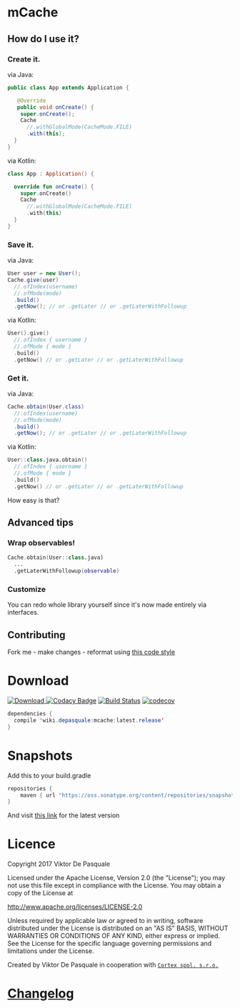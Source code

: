 # mCache

## How do I use it?

### Create it.

via Java:
```java
public class App extends Application {

   @Override
   public void onCreate() {
    super.onCreate();
    Cache
      //.withGlobalMode(CacheMode.FILE)
      .with(this);
  }
}
```
via Kotlin:
```kotlin
class App : Application() {

  override fun onCreate() {
    super.onCreate()
    Cache
      //.withGlobalMode(CacheMode.FILE)
      .with(this)
  }
}
```

### Save it.

via Java:
```java
User user = new User();
Cache.give(user)
  //.ofIndex(username)
  //.ofMode(mode)
  .build()
  .getNow(); // or .getLater // or .getLaterWithFollowup
```
via Kotlin:
```kotlin
User().give()
  //.ofIndex { username }
  //.ofMode { mode }
  .build()
  .getNow() // or .getLater // or .getLaterWithFollowup
```

### Get it.

via Java:
```java
Cache.obtain(User.class)
  //.ofIndex(username)
  //.ofMode(mode)
  .build()
  .getNow(); // or .getLater // or .getLaterWithFollowup
```
via Kotlin:
```kotlin
User::class.java.obtain()
  //.ofIndex { username }
  //.ofMode { mode }
  .build()
  .getNow() // or .getLater // or .getLaterWithFollowup
```

How easy is that?

## Advanced tips

### Wrap observables!

```kotlin
Cache.obtain(User::class.java)
  ...
  .getLaterWithFollowup(observable)
```

### Customize

You can redo whole library yourself since it's now made entirely via interfaces.

## Contributing

Fork me - make changes - reformat using [this code style](https://github.com/diareuse/contributing/blob/master/ImprovedGoogleStyle.xml)

# Download

[ ![Download](https://api.bintray.com/packages/diareuse/libs/mcache/images/download.svg) ](https://bintray.com/diareuse/libs/mcache/_latestVersion)
[![Codacy Badge](https://api.codacy.com/project/badge/Grade/7da687a708864da88736611c1433f3e0)](https://www.codacy.com/app/diareuse/mCache?utm_source=github.com&utm_medium=referral&utm_content=diareuse/mCache&utm_campaign=badger)
[![Build Status](https://travis-ci.org/diareuse/mCache.svg?branch=master)](https://travis-ci.org/diareuse/mCache)
[![codecov](https://codecov.io/gh/diareuse/mCache/branch/master/graph/badge.svg)](https://codecov.io/gh/diareuse/mCache)

```java
dependencies {
  compile 'wiki.depasquale:mcache:latest.release'
}
```

# Snapshots

Add this to your build.gradle

```java
repositories {
    maven { url "https://oss.sonatype.org/content/repositories/snapshots" }
}
```

And visit [this link](https://oss.sonatype.org/content/repositories/snapshots/wiki/depasquale/mcache/) for the latest version

# Licence

Copyright 2017 Viktor De Pasquale

Licensed under the Apache License, Version 2.0 (the "License");
you may not use this file except in compliance with the License.
You may obtain a copy of the License at

http://www.apache.org/licenses/LICENSE-2.0

Unless required by applicable law or agreed to in writing, software
distributed under the License is distributed on an "AS IS" BASIS,
WITHOUT WARRANTIES OR CONDITIONS OF ANY KIND, either express or implied.
See the License for the specific language governing permissions and
limitations under the License.

Created by Viktor De Pasquale in cooperation with [`Cortex spol. s.r.o.`](https://www.cortex.cz/)

# [Changelog](https://github.com/diareuse/mCache/blob/master/CHANGELOG.md)